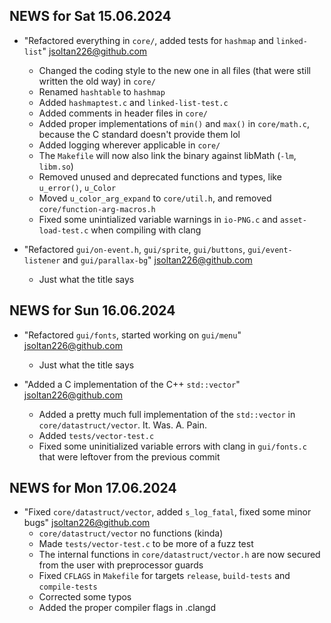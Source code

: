 ## NEWS for Sat 15.06.2024

* "Refactored everything in `core/`, added tests for `hashmap` and `linked-list`" <jsoltan226@github.com>
    * Changed the coding style to the new one in all files (that were still written the old way) in `core/`
    * Renamed `hashtable` to `hashmap`
    * Added `hashmaptest.c` and `linked-list-test.c`
    * Added comments in header files in `core/`
    * Added proper implementations of `min()` and `max()` in `core/math.c`, because the C standard doesn't provide them lol
    * Added logging wherever applicable in `core/`
    * The `Makefile` will now also link the binary against libMath (`-lm`, `libm.so`)
    * Removed unused and deprecated functions and types, like `u_error()`, `u_Color`
    * Moved `u_color_arg_expand` to `core/util.h`, and removed `core/function-arg-macros.h`
    * Fixed some unintialized variable warnings in `io-PNG.c` and `asset-load-test.c` when compiling with clang

* "Refactored `gui/on-event.h`, `gui/sprite`, `gui/buttons`, `gui/event-listener` and `gui/parallax-bg`" <jsoltan226@github.com>
    * Just what the title says


## NEWS for Sun 16.06.2024

* "Refactored `gui/fonts`, started working on `gui/menu`" <jsoltan226@github.com>
    * Just what the title says

* "Added a C implementation of the C++ `std::vector`" <jsoltan226@github.com>
    * Added a pretty much full implementation of the `std::vector` in `core/datastruct/vector`. It. Was. A. Pain.
    * Added `tests/vector-test.c`
    * Fixed some uninitialized variable errors with clang in `gui/fonts.c` that were leftover from the previous commit

## NEWS for Mon 17.06.2024
* "Fixed `core/datastruct/vector`, added `s_log_fatal`, fixed some minor bugs" <jsoltan226@github.com>
    * `core/datastruct/vector` no functions (kinda)
    * Made `tests/vector-test.c` to be more of a fuzz test
    * The internal functions in `core/datastruct/vector.h` are now secured from the user with preprocessor guards
    * Fixed `CFLAGS` in `Makefile` for targets `release`, `build-tests` and `compile-tests`
    * Corrected some typos
    * Added the proper compiler flags in .clangd
